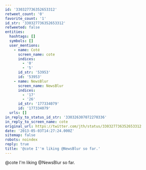 ```yaml
---
id: '330327736352653312'
retweet_count: '0'
favorite_count: '1'
id_str: '330327736352653312'
retweeted: false
entities:
  hashtags: []
  symbols: []
  user_mentions:
    - name: Coté
      screen_name: cote
      indices:
        - '0'
        - '5'
      id_str: '53953'
      id: '53953'
    - name: NewsBlur
      screen_name: NewsBlur
      indices:
        - '17'
        - '26'
      id_str: '177334079'
      id: '177334079'
  urls: []
in_reply_to_status_id_str: '330326307072270336'
in_reply_to_screen_name: cote
original_url: https://twitter.com/jth/status/330327736352653312
date: '2013-05-03T14:27:24.000Z'
sitemap: false
robots: noindex
reply: true
title: '@cote I''m liking @NewsBlur so far.'
---
```


@cote I'm liking @NewsBlur so far.